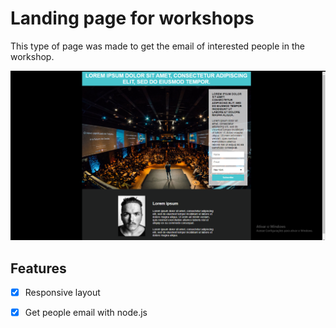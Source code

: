 # Landing page for workshops
This type of page was made to get the email of interested people in the workshop. 

![](/assets/Page.png)

## Features
-[x] Responsive layout
-[x] Get people email with node.js 

